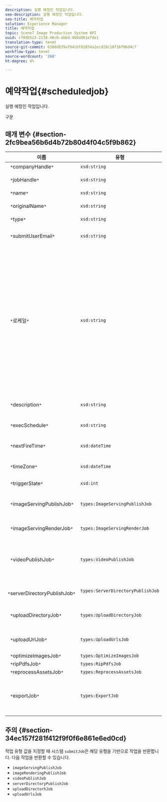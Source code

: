 ```yaml
---
description: 실행 예정인 작업입니다.
seo-description: 실행 예정인 작업입니다.
seo-title: 예약작업
solution: Experience Manager
title: 예약작업
topic: Scene7 Image Production System API
uuid: cf0db523-2138-48c6-abbd-460a961e7de1
translation-type: tm+mt
source-git-commit: 6380d839a794cbf82854a2ecd28c18f16f06d4c7
workflow-type: tm+mt
source-wordcount: '268'
ht-degree: 4%

---
```



# 예약작업{#scheduledjob}

실행 예정인 작업입니다.

구문

## 매개 변수 {#section-2fc9bea56b6d4b72b80d4f04c5f9b862}

| 이름 | 유형 | 설명 |
|---|---|---|
| ` *`companyHandle`*` | `xsd:string` | 회사 핸들 |
| ` *`jobHandle`*` | `xsd:string` | 예약된 작업 핸들입니다. |
| ` *`name`*` | `xsd:string` | 작업 이름. |
| ` *`originalName`*` | `xsd:string` | 예약된 작업의 원래 이름입니다. |
| ` *`type`*` | `xsd:string` | 작업 유형. |
| ` *`submitUserEmail`*` | `xsd:string` | 작업을 예약한 사용자의 이메일 주소입니다. |
| ` *`로케일`*` | `xsd:string` | 작업 로그 세부 사항 및 이메일 현지화에 사용할 로케일입니다. 로케일은 로 지정됩니다. 여기서 언어 코드는 ISO-639에서 지정한 소문자, 두 문자 코드이고, 선택적 국가 코드는 ISO-3166에서 지정한 대소문자, 두 문자 코드입니다. `<language_code>[- <country_code>]` 예를 들어 영어(미국)의 로케일 문자열은 다음과 같습니다. `en-US`. |
| ` *`description`*` | `xsd:string` | 에 원래 지정된 작업에 대한 설명입니다 `submitJob`. |
| ` *`execSchedule`*` | `xsd:string` | 작업이 실행되도록 예약된 경우. |
| ` *`nextFireTime`*` | `xsd:dateTime` | 작업을 실행할 날짜, 시간 및 표준 시간대 |
| ` *`timeZone`*` | `xsd:dateTime` | 예약된 작업의 시간대입니다. |
| ` *`triggerState`*` | `xsd:int` | 작업 트리거 상태 선택 |
| ` *`imageServingPublishJob`*` | `types:ImageServingPublishJob` | 이미지 제공 게시 작업에 대한 작업 세부 정보입니다. |
| ` *`imageServingRenderJob`*` | `types:ImageServingRenderJob` | 이미지 렌더링 작업에 대한 작업 세부 정보입니다. |
| ` *`videoPublishJob`*` | `types:VideoPublishJob` | 비디오 게시 작업의 작업 세부 정보입니다. VideoPublishJob [을 참조하십시오](https://docs.adobe.com/content/help/en/dynamic-media-developer-resources/image-production-api/data-types/r-scheduled-job.html). |
| ` *`serverDirectoryPublishJob`*` | `types:ServerDirectoryPublishJob` | 서버 디렉토리 게시 작업의 작업 세부 정보입니다. |
| ` *`uploadDirectoryJob`*` | `types:UploadDirectoryJob` | 업로드 디렉토리 작업의 작업 세부 정보입니다. |
| ` *`uploadUrlJob`*` | `types:UploadUrlsJob` | 업로드 URL 작업의 작업 세부 정보입니다. |
| ` *`optimizeImagesJob`*` | `types:OptimizeImagesJob` |  |
| ` *`ripPdfsJob`*` | `types:RipPdfsJob` |  |
| ` *`reprocessAssetsJob`*` | `types:ReprocessAssetsJob` |  |
| ` *`exportJob`*` | `types:ExportJob` | 이전에 업로드한 파일의 인증된 내보내기를 허용합니다. 내보내기 [작업을 참조하십시오](https://docs.adobe.com/content/help/en/dynamic-media-developer-resources/image-production-api/data-types/r-scheduled-job.html). |

## 주의 {#section-34ec157f281f412f9f0f6e861e6ed0cd}

작업 유형 값을 지정할 때 시스템 `submitJob`은 해당 유형을 기반으로 작업을 반환합니다. 다음 작업을 반환할 수 있습니다.

* `imageServingPublishJob`
* `imageRenderingPublishJob`
* `videoPublishJob`
* `serverDirectoryPublishJob`
* `uploadDirectorhJob`
* `uploadUrlsJob`

